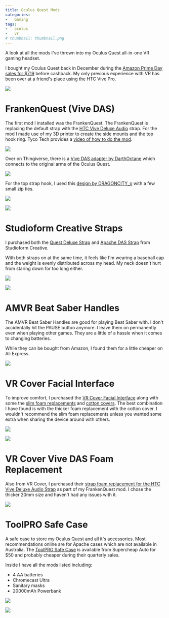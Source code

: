 ```yaml
---
title: Oculus Quest Mods
categories:
-   Gaming
tags:
-   oculus
-   vr
# thumbnail: thumbnail.png
---
```


A look at all the mods I've thrown into my Oculus Quest all-in-one VR gaming headset.

<!-- more -->

I bought my Oculus Quest back in December during the [Amazon Prime Day sales for $719](https://www.ozbargain.com.au/node/470990) before cashback. My only previous experience with VR has been over at a friend's place using the HTC Vive Pro.

![]({{page.images}}unit.jpg)

# FrankenQuest (Vive DAS)

The first mod I installed was the FrankenQuest. The FrankenQuest is replacing the default strap with the [HTC Vive Deluxe Audio](https://www.vive.com/au/vive-deluxe-audio-strap/) strap. For the mod I made use of my 3D printer to create the side mounts and the top hook ring. Tyco Tech provides a [video of how to do the mod](https://www.youtube.com/watch?v=RmnPnS4NOYo).

![]({{page.images}}vive-das.jpg)

Over on Thingiverse, there is a [Vive DAS adapter by DarthOctane](https://www.thingiverse.com/thing:3691033) which connects to the original arms of the Oculus Quest.

![]({{page.images}}das-clip.jpg)

For the top strap hook, I used this [design by DRAGONCITY_o](https://www.thingiverse.com/thing:3685188) with a few small zip ties.

![]({{page.images}}top-ring-1.jpg)

![]({{page.images}}top-ring-2.jpg)

# Studioform Creative Straps

I purchased both the [Quest Deluxe Strap](https://www.studioformcreative.com/product-page/go-quest-deluxe-strap-black) and [Apache DAS Strap](https://www.studioformcreative.com/) from Studioform Creative.

With both straps on at the same time, it feels like I'm wearing a baseball cap and the weight is evenly distributed across my head. My neck doesn't hurt from staring down for too long either.

![]({{page.images}}straps.jpg)

![]({{page.images}}unit2.jpg)

# AMVR Beat Saber Handles

The AMVR Beat Saber Handles are good for playing Beat Saber with. I don't accidentally hit the PAUSE button anymore. I leave them on permanently even when playing other games. They are a little of a hassle when it comes to changing batteries.

While they can be bought from Amazon, I found them for a little cheaper on Ali Express.

![]({{page.images}}beat-saber-controller.jpg)

# VR Cover Facial Interface

To improve comfort, I purchased the [VR Cover Facial Interface](https://vrcover.com/product/oculus-quest-foam-and-interface-basic-set/) along with some the [slim foam replacements](https://vrcover.com/product/oculus-quest-foam-replacement-slim/) and [cotton covers](https://vrcover.com/product/oculus-quest-vr-cover/). The best combination I have found is with the thicker foam replacement with the cotton cover. I wouldn't recommend the slim foam replacements unless you wanted some extra when sharing the device around with others.

![]({{page.images}}facial-interface.jpg)

![]({{page.images}}covers.jpg)

# VR Cover Vive DAS Foam Replacement

Also from VR Cover, I purchased their [strap foam replacement for the HTC Vive Deluxe Audio Strap](https://vrcover.com/product/htc-vive-deluxe-audio-strap-foam-replacement/) as part of my FrankenQuest mod. I chose the thicker 20mm size and haven't had any issues with it.

![]({{page.images}}vr-cover.jpg)

# ToolPRO Safe Case

A safe case to store my Oculus Quest and all it's accessories. Most recommendations online are for Apache cases which are not available in Australia. The [ToolPRO Safe Case](https://www.supercheapauto.com.au/p/toolpro-toolpro-safe-case---345mm-x-290mm-x-145mm/326044.html) is available from Supercheap Auto for $50 and probably cheaper during their quarterly sales.

Inside I have all the mods listed including:
- 4 AA batteries
- Chromecast Ultra
- Sanitary masks
- 20000mAh Powerbank

![]({{page.images}}case-inside.jpg)

![]({{page.images}}case-outside.jpg)
